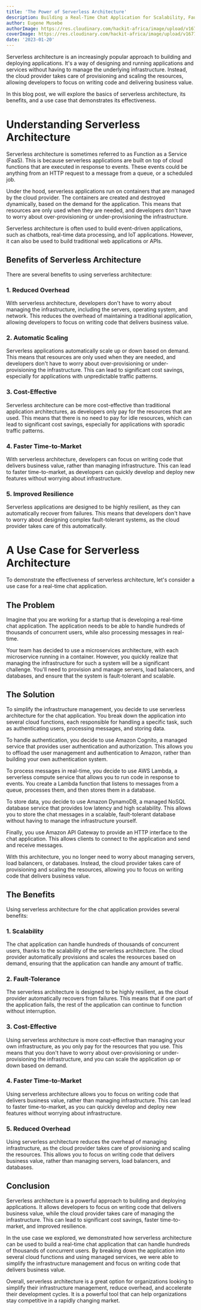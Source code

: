 ```yaml
---
title: 'The Power of Serverless Architecture'
description: Building a Real-Time Chat Application for Scalability, Fault-Tolerance, and Reduced Overhead.
author: Eugene Musebe
authorImage: https://res.cloudinary.com/hackit-africa/image/upload/v1675688988/DSC_8730_2.jpg
coverImage: https://res.cloudinary.com/hackit-africa/image/upload/v1677858721/severless.png
date: '2023-01-20'
---
```


Serverless architecture is an increasingly popular approach to building and deploying applications. It's a way of designing and running applications and services without having to manage the underlying infrastructure. Instead, the cloud provider takes care of provisioning and scaling the resources, allowing developers to focus on writing code and delivering business value.

In this blog post, we will explore the basics of serverless architecture, its benefits, and a use case that demonstrates its effectiveness.

# Understanding Serverless Architecture

Serverless architecture is sometimes referred to as Function as a Service (FaaS). This is because serverless applications are built on top of cloud functions that are executed in response to events. These events could be anything from an HTTP request to a message from a queue, or a scheduled job.

Under the hood, serverless applications run on containers that are managed by the cloud provider. The containers are created and destroyed dynamically, based on the demand for the application. This means that resources are only used when they are needed, and developers don't have to worry about over-provisioning or under-provisioning the infrastructure.

Serverless architecture is often used to build event-driven applications, such as chatbots, real-time data processing, and IoT applications. However, it can also be used to build traditional web applications or APIs.

## Benefits of Serverless Architecture

There are several benefits to using serverless architecture:

### 1. Reduced Overhead

With serverless architecture, developers don't have to worry about managing the infrastructure, including the servers, operating system, and network. This reduces the overhead of maintaining a traditional application, allowing developers to focus on writing code that delivers business value.

### 2. Automatic Scaling

Serverless applications automatically scale up or down based on demand. This means that resources are only used when they are needed, and developers don't have to worry about over-provisioning or under-provisioning the infrastructure. This can lead to significant cost savings, especially for applications with unpredictable traffic patterns.

### 3. Cost-Effective

Serverless architecture can be more cost-effective than traditional application architectures, as developers only pay for the resources that are used. This means that there is no need to pay for idle resources, which can lead to significant cost savings, especially for applications with sporadic traffic patterns.

### 4. Faster Time-to-Market

With serverless architecture, developers can focus on writing code that delivers business value, rather than managing infrastructure. This can lead to faster time-to-market, as developers can quickly develop and deploy new features without worrying about infrastructure.

### 5. Improved Resilience

Serverless applications are designed to be highly resilient, as they can automatically recover from failures. This means that developers don't have to worry about designing complex fault-tolerant systems, as the cloud provider takes care of this automatically.

# A Use Case for Serverless Architecture

To demonstrate the effectiveness of serverless architecture, let's consider a use case for a real-time chat application.

## The Problem

Imagine that you are working for a startup that is developing a real-time chat application. The application needs to be able to handle hundreds of thousands of concurrent users, while also processing messages in real-time.

Your team has decided to use a microservices architecture, with each microservice running in a container. However, you quickly realize that managing the infrastructure for such a system will be a significant challenge. You'll need to provision and manage servers, load balancers, and databases, and ensure that the system is fault-tolerant and scalable.

## The Solution

To simplify the infrastructure management, you decide to use serverless architecture for the chat application. You break down the application into several cloud functions, each responsible for handling a specific task, such as authenticating users, processing messages, and storing data.

To handle authentication, you decide to use Amazon Cognito, a managed service that provides user authentication and authorization. This allows you to offload the user management and authentication to Amazon, rather than building your own authentication system.

To process messages in real-time, you decide to use AWS Lambda, a serverless compute service that allows you to run code in response to events. You create a Lambda function that listens to messages from a queue, processes them, and then stores them in a database.

To store data, you decide to use Amazon DynamoDB, a managed NoSQL database service that provides low latency and high scalability. This allows you to store the chat messages in a scalable, fault-tolerant database without having to manage the infrastructure yourself.

Finally, you use Amazon API Gateway to provide an HTTP interface to the chat application. This allows clients to connect to the application and send and receive messages.

With this architecture, you no longer need to worry about managing servers, load balancers, or databases. Instead, the cloud provider takes care of provisioning and scaling the resources, allowing you to focus on writing code that delivers business value.

## The Benefits

Using serverless architecture for the chat application provides several benefits:

### 1. Scalability

The chat application can handle hundreds of thousands of concurrent users, thanks to the scalability of the serverless architecture. The cloud provider automatically provisions and scales the resources based on demand, ensuring that the application can handle any amount of traffic.

### 2. Fault-Tolerance

The serverless architecture is designed to be highly resilient, as the cloud provider automatically recovers from failures. This means that if one part of the application fails, the rest of the application can continue to function without interruption.

### 3. Cost-Effective

Using serverless architecture is more cost-effective than managing your own infrastructure, as you only pay for the resources that you use. This means that you don't have to worry about over-provisioning or under-provisioning the infrastructure, and you can scale the application up or down based on demand.


### 4. Faster Time-to-Market

Using serverless architecture allows you to focus on writing code that delivers business value, rather than managing infrastructure. This can lead to faster time-to-market, as you can quickly develop and deploy new features without worrying about infrastructure.

### 5. Reduced Overhead

Using serverless architecture reduces the overhead of managing infrastructure, as the cloud provider takes care of provisioning and scaling the resources. This allows you to focus on writing code that delivers business value, rather than managing servers, load balancers, and databases.

## Conclusion

Serverless architecture is a powerful approach to building and deploying applications. It allows developers to focus on writing code that delivers business value, while the cloud provider takes care of managing the infrastructure. This can lead to significant cost savings, faster time-to-market, and improved resilience.

In the use case we explored, we demonstrated how serverless architecture can be used to build a real-time chat application that can handle hundreds of thousands of concurrent users. By breaking down the application into several cloud functions and using managed services, we were able to simplify the infrastructure management and focus on writing code that delivers business value.

Overall, serverless architecture is a great option for organizations looking to simplify their infrastructure management, reduce overhead, and accelerate their development cycles. It is a powerful tool that can help organizations stay competitive in a rapidly changing market.